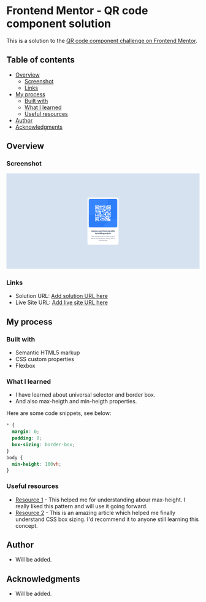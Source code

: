 # Frontend Mentor - QR code component solution

This is a solution to the [QR code component challenge on Frontend Mentor](https://www.frontendmentor.io/challenges/qr-code-component-iux_sIO_H).

## Table of contents

- [Overview](#overview)
  - [Screenshot](#screenshot)
  - [Links](#links)
- [My process](#my-process)
  - [Built with](#built-with)
  - [What I learned](#what-i-learned)
  - [Useful resources](#useful-resources)
- [Author](#author)
- [Acknowledgments](#acknowledgments)

## Overview

### Screenshot

![](./Screenshot.png)

### Links

- Solution URL: [Add solution URL here](https://your-solution-url.com)
- Live Site URL: [Add live site URL here](https://your-live-site-url.com)

## My process

### Built with

- Semantic HTML5 markup
- CSS custom properties
- Flexbox

### What I learned

- I have learned about universal selector and border box.
- And also max-heigth and min-heigth properties.

Here are some code snippets, see below:

```css
* {
  margin: 0;
  padding: 0;
  box-sizing: border-box;
}
body {
  min-height: 100vh;
}
```

### Useful resources

- [Resource 1](https://www.w3schools.com/cssref/pr_dim_max-height.php) - This helped me for understanding abour max-height. I really liked this pattern and will use it going forward.
- [Resource 2](https://www.w3schools.com/css/css3_box-sizing.asp) - This is an amazing article which helped me finally understand CSS box sizing. I'd recommend it to anyone still learning this concept.

## Author

- Will be added.

## Acknowledgments

- Will be added.

